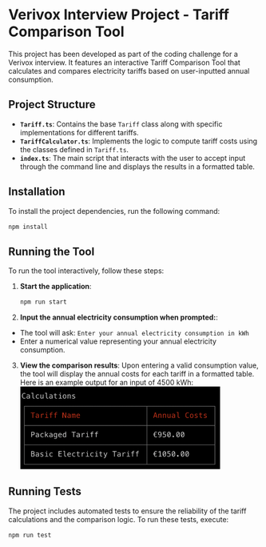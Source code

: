 # Verivox Interview Project - Tariff Comparison Tool

This project has been developed as part of the coding challenge for a Verivox interview. It features an interactive Tariff Comparison Tool that calculates and compares electricity tariffs based on user-inputted annual consumption.

## Project Structure

- **`Tariff.ts`**: Contains the base `Tariff` class along with specific implementations for different tariffs.
- **`TariffCalculator.ts`**: Implements the logic to compute tariff costs using the classes defined in `Tariff.ts`.
- **`index.ts`**: The main script that interacts with the user to accept input through the command line and displays the results in a formatted table.

## Installation

To install the project dependencies, run the following command:

```bash
npm install
```

## Running the Tool

To run the tool interactively, follow these steps:

1. **Start the application**:
   ```bash
   npm run start
   ```
2. **Input the annual electricity consumption when prompted:**:

- The tool will ask: `Enter your annual electricity consumption in kWh`
- Enter a numerical value representing your annual electricity consumption.

3. **View the comparison results**:
   Upon entering a valid consumption value, the tool will display the annual costs for each tariff in a formatted table. Here is an example output for an input of 4500 kWh:
   <img src="images/example.png" width="400px" />

## Running Tests

The project includes automated tests to ensure the reliability of the tariff calculations and the comparison logic. To run these tests, execute:

```bash
npm run test
```
